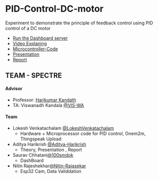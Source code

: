 # PID-Control-DC-motor
Experiment to demonstrate the principle of feedback control using PID control of a DC motor


-  [Run the Dashboard server](https://github.com/LokeshVenkatachalam/PID-Control-DC-motor/blob/main/dashboard/README.md)
-  [Video Explaning](_)
-  [Microcontroller-Code](https://github.com/LokeshVenkatachalam/PID-Control-DC-motor/tree/main/Microcontroller-code)
-  [Presentation](https://github.com/LokeshVenkatachalam/PID-Control-DC-motor/blob/main/Presentation/Team35_DCMotorPID_24Sep.pdf)
-  [Report](https://github.com/LokeshVenkatachalam/PID-Control-DC-motor/blob/main/Report/Team35_DCMotorPID_24Sep%20-%20FINAL.pdf)

## TEAM - SPECTRE

#### Advisor 
- Professor: [Harikumar Kandath](https://www.iiit.ac.in/people/faculty/Harikumar/)
- TA:  Viswanadh Kandala  [@VIS-WA](https://github.com/VIS-WA)

#### Team

- Lokesh Venkatachalam [@LokeshVenkatachalam](https://github.com/LokeshVenkatachalam)
  - Hardware + Microprocessor code for PID control, Onem2m, Thingspeak Upload
- Aditya Harikrish [@Aditya-Harikrish](https://github.com/Aditya-Harikrish)
  - Theory, Presentation , Report
- Saurav Chhatani[@100smdok](https://github.com/100smdok)
  - DashBoard
- Nitin Rajeshekhar[@Nitin-Rajasekar](https://github.com/Nitin-Rajasekar)
  - Esp32 Cam, Data Validdation
